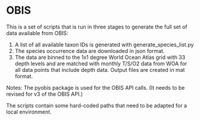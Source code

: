 # OBIS

This is a set of scripts that is run in three stages to generate the full set of data available from OBIS:
1. A list of all available taxon IDs is generated with generate_species_list.py
2. The species occurrence data are downloaded in json format.
3. The data are binned to the 1x1 degree World Ocean Atlas grid with 33 depth levels and are matched with monthly T/S/O2 data from WOA for all data points that include depth data. Output files are created in mat format.

Notes:
The pyobis package is used for the OBIS API calls. (It needs to be revised for v3 of the OBIS API.)

The scripts contain some hard-coded paths that need to be adapted for a local environment.
